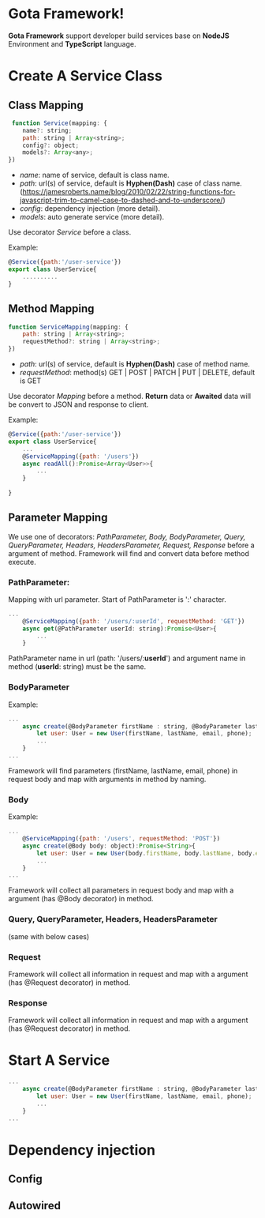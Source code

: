 # Gota Framework!
**Gota Framework** support developer build  services base on **NodeJS** Environment and **TypeScript** language.

# Create A Service Class

## Class Mapping
```javascript
 function Service(mapping: {
    name?: string;
    path: string | Array<string>;
    config?: object;
    models?: Array<any>;
})
```

 - *name*: name of service, default is class name.
 - *path*: url(s) of service, default is **Hyphen(Dash)** case of class name. (https://jamesroberts.name/blog/2010/02/22/string-functions-for-javascript-trim-to-camel-case-to-dashed-and-to-underscore/)
 - *config*: dependency injection (more detail).
 - *models*: auto generate service  (more detail).
 
Use decorator *Service* before a class.

Example:
```javascript
@Service({path:'/user-service'})
export class UserService{
    ..........
}
```
## Method Mapping
```javascript
function ServiceMapping(mapping: {
    path: string | Array<string>;
    requestMethod?: string | Array<string>;
})
```
 - *path*: url(s) of service, default is **Hyphen(Dash)** case of method name. 
 - *requestMethod*: method(s) GET | POST | PATCH | PUT | DELETE, default is GET

Use decorator *Mapping* before a method.
**Return** data or **Awaited** data will be convert to JSON and response to client.

Example:
```javascript
@Service({path:'/user-service'})
export class UserService{
	...
    @ServiceMapping({path: '/users'})
    async readAll():Promise<Array<User>>{
        ...
    }
    
}
```

## Parameter Mapping
We use one of decorators: *PathParameter, Body, BodyParameter, Query, QueryParameter, Headers, HeadersParameter, Request, Response* before a argument of method.
Framework will find and convert data before method execute.

### PathParameter:
Mapping with url parameter.
Start of PathParameter is ':' character.
```javascript
...
    @ServiceMapping({path: '/users/:userId', requestMethod: 'GET'})
    async get(@PathParameter userId: string):Promise<User>{
        ...        
    }
```
PathParameter name in url (path: '/users/:**userId**') and argument name in method (**userId**: string) must be the same.


### BodyParameter 
Example:
```javascript
...
    async create(@BodyParameter firstName : string, @BodyParameter lastName : string, @BodyParameter email: string, @BodyParameter phone: string):Promise<User[]>{
        let user: User = new User(firstName, lastName, email, phone);
        ...        
    }    
...
```
Framework will find  parameters (firstName, lastName, email, phone) in request body and map with arguments in method by naming.

### Body
Example:
```javascript
...
    @ServiceMapping({path: '/users', requestMethod: 'POST'})
    async create(@Body body: object):Promise<String>{
        let user: User = new User(body.firstName, body.lastName, body.email, body.phone);
        ...        
    }    
...
```
Framework will collect all parameters in request body and map with a argument (has @Body decorator) in method.

### Query, QueryParameter, Headers, HeadersParameter
(same with below cases)

### Request
Framework will collect all information in request and map with a argument (has @Request decorator) in method.

### Response
Framework will collect all information in request and map with a argument (has @Request decorator) in method.

# Start A Service
```javascript
...
    async create(@BodyParameter firstName : string, @BodyParameter lastName : string, @BodyParameter email: string, @BodyParameter phone: string):Promise<User[]>{
        let user: User = new User(firstName, lastName, email, phone);
        ...        
    }    
...
```
# Dependency injection
## Config
## Autowired
 ```javascript
